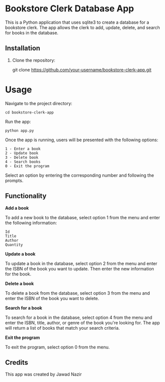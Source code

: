 # Bookstore Clerk Database App

This is a Python application that uses sqlite3 to create a database for a bookstore clerk. The app allows the clerk to add, update, delete, and search for books in the database.

## Installation

1. Clone the repository:
    
      git clone https://github.com/your-username/bookstore-clerk-app.git

  

# Usage

Navigate to the project directory:

    cd bookstore-clerk-app

Run the app:

    python app.py

Once the app is running, users will be presented with the following options:

    1 - Enter a book
    2 - Update book
    3 - Delete book
    4 - Search books
    0 - Exit the program

Select an option by entering the corresponding number and following the prompts.

## Functionality

**Add a book**

To add a new book to the database, select option 1 from the menu and enter the following information:

    Id
    Title
    Author
    Quantity

**Update a book**

To update a book in the database, select option 2 from the menu and enter the ISBN of the book you want to update. Then enter the new information for the book.

**Delete a book**

To delete a book from the database, select option 3 from the menu and enter the ISBN of the book you want to delete.

**Search for a book**

To search for a book in the database, select option 4 from the menu and enter the ISBN, title, author, or genre of the book you're looking for. The app will return a list of books that match your search criteria.

**Exit the program**

To exit the program, select option 0 from the menu.

## Credits

This app was created by Jawad Nazir
